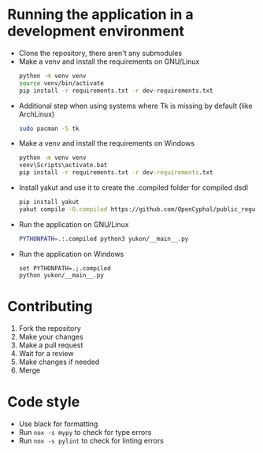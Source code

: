 # Running the application in a development environment
* Clone the repository, there aren't any submodules
* Make a venv and install the requirements on GNU/Linux
    ```bash
    python -m venv venv
    source venv/bin/activate
    pip install -r requirements.txt -r dev-requirements.txt
    ```
* Additional step when using systems where Tk is missing by default (like ArchLinux)
    ```bash
    sudo pacman -S tk
    ```
* Make a venv and install the requirements on Windows
    ```bat
    python -m venv venv
    venv\Scripts\activate.bat
    pip install -r requirements.txt -r dev-requirements.txt
    ```
* Install yakut and use it to create the .compiled folder for compiled dsdl
    ```bash
    pip install yakut
    yakut compile -O.compiled https://github.com/OpenCyphal/public_regulated_data_types/archive/refs/heads/master.zip
    ```
* Run the application on GNU/Linux
    ```bash
    PYTHONPATH=.:.compiled python3 yukon/__main__.py
    ```
* Run the application on Windows
    ```batch
    set PYTHONPATH=.;.compiled
    python yukon/__main__.py
    ```

# Contributing
1. Fork the repository
2. Make your changes
3. Make a pull request
4. Wait for a review
5. Make changes if needed
6. Merge

# Code style
- Use black for formatting
- Run `nox -s mypy` to check for type errors
- Run `nox -s pylint` to check for linting errors